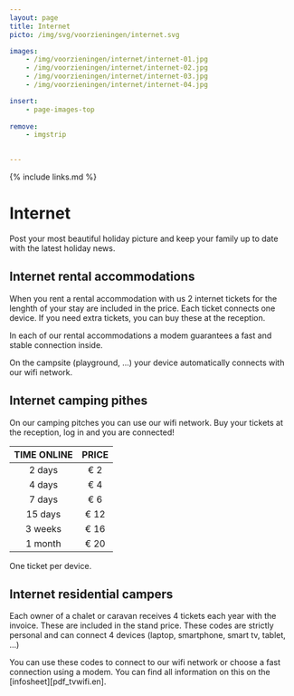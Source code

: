 ```yaml
---
layout: page
title: Internet
picto: /img/svg/voorzieningen/internet.svg

images:
    - /img/voorzieningen/internet/internet-01.jpg
    - /img/voorzieningen/internet/internet-02.jpg
    - /img/voorzieningen/internet/internet-03.jpg
    - /img/voorzieningen/internet/internet-04.jpg

insert:
    - page-images-top
    
remove:
    - imgstrip
    

---
```


{% include links.md %}

# Internet

Post your most beautiful holiday picture and keep your family up to date with the latest holiday news.

## Internet rental accommodations

When you rent a rental accommodation with us 2 internet tickets for the lenghth of your stay are included in the price. Each ticket connects one device. If you need extra tickets, you can buy these at the reception. 

In each of our rental accommodations a modem guarantees a fast and stable connection inside. 

On the campsite (playground, ...) your device automatically connects with our wifi network. 

## Internet camping pithes

On our camping pitches you can use our wifi network. Buy your tickets at the reception, log in and you are connected!

TIME ONLINE         | PRICE      | 
:------------------:|:-----------:|
2 days            	|€ 2                
4 days             	|€ 4                     
7 days             	|€ 6        
15 days           	|€ 12        
3 weeks            	|€ 16        
1 month            	|€ 20 

One ticket per device.

## Internet residential campers

Each owner of a chalet or caravan receives 4 tickets each year with the invoice. These are included in the stand price. These codes are strictly personal and can connect 4 devices (laptop, smartphone, smart tv, tablet, ...)

You can use these codes to connect to our wifi network or choose a fast connection using a modem. You can find all information on this on the [infosheet][pdf_tvwifi.en].

